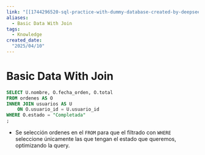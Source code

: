 ```yaml
---
link: "[[1744296520-sql-practice-with-dummy-database-created-by-deepseek|SQL Practice Deepseek]]"
aliases: 
  - Basic Data With Join
tags:
  - Knowledge
created_date:
  "2025/04/10"
---
```

# Basic Data With Join

```SQL
SELECT U.nombre, O.fecha_orden, O.total
FROM ordenes AS O
INNER JOIN usuarios AS U
	ON O.usuario_id = U.usuario_id
WHERE O.estado = "Completada"
;
```

- Se selección ordenes en el `FROM` para que el filtrado con `WHERE` seleccione únicamente las que tengan el estado que queremos, optimizando la query.
